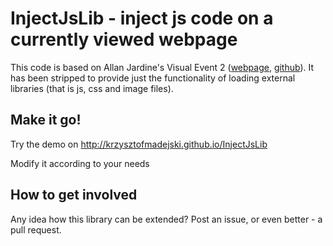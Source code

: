 # InjectJsLib - inject js code on a currently viewed webpage 

This code is based on Allan Jardine's Visual Event 2 ([webpage](http://sprymedia.co.uk/article/Visual+Event+2), [github](https://github.com/DataTables/VisualEvent)).
It has been stripped to provide just the functionality of loading external libraries (that is js, css and image files).

## Make it go!

Try the demo on http://krzysztofmadejski.github.io/InjectJsLib

Modify it according to your needs

## How to get involved

Any idea how this library can be extended? Post an issue, or even better - a pull request.



